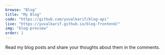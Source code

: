 ```yaml
---
browse: "Blog"
title: "My Blog"
code: "https://github.com/yuvalkarif/blog-api"
live: "https://yuvalkarif.github.io/blog-frontend/"
img: "blog-preview"
order: 1
---
```


Read my blog posts and share your thoughts about them in the comments.
